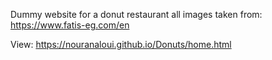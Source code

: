 Dummy website for a donut restaurant
all images taken from: https://www.fatis-eg.com/en

View: https://nouranaloui.github.io/Donuts/home.html
